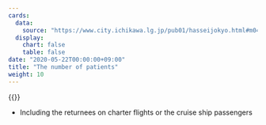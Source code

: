 ```yaml
---
cards:
  data:
    source: "https://www.city.ichikawa.lg.jp/pub01/hasseijokyo.html#m04"
  display:
    chart: false
    table: false
date: "2020-05-22T00:00:00+09:00"
title: "The number of patients"
weight: 10
---
```


{{<list src="the_number_of_patients">}}

- Including the returnees on charter flights or the cruise ship passengers
